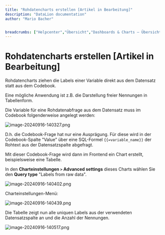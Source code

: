 ```yaml
---
title: "Rohdatencharts erstellen [Artikel in Bearbeitung]"
description: "DataLion documentation"
author: "Mario Bacher"


breadcrumbs: ["Helpcenter","Übersicht","Dashboards & Charts – Übersicht & Anleitungen"]
---
```


# Rohdatencharts erstellen [Artikel in Bearbeitung]

Rohdatencharts ziehen die Labels einer Variable direkt aus dem Datensatz statt aus dem Codebook.

Eine mögliche Anwendung ist z.B. die Darstellung freier Nennungen in Tabellenform.

Die Variable für eine Rohdatenabfrage aus dem Datensatz muss im Codebook folgenderweise angelegt werden:

![image-20240916-140327.png](/img/83722328.png)

D.h. die Codebook-Frage hat nur eine Ausprägung. Für diese wird in der Codebook-Spalte "Value" über eine SQL-Formel `{{=variable_name}}` der Rohtext aus der Datensatzspalte abgefragt. 

Mit dieser Codebook-Frage wird dann im Frontend ein Chart erstellt, beispielsweise eine Tabelle. 

In den **Charteinstellungen `>` Advanced settings** dieses Charts wählen Sie den **Query type** "Labels from raw data".

![image-20240916-140402.png](/img/83198187.png)

Charteinstellungen-Menü:

![image-20240916-140439.png](/img/83165509.png)

Die Tabelle zeigt nun alle uniquen Labels aus der verwendeten Datensatzspalte an und die Anzahl der Nennungen. 

![image-20240916-140517.png](/img/83198194.png)
